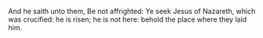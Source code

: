 And he saith unto them, Be not affrighted: Ye seek Jesus of Nazareth, which was crucified: he is risen; he is not here: behold the place where they laid him.
